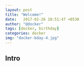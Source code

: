 ```yaml
---
layout: post
title: "Welcome!"
date:   2017-02-26 10:51:47 +0530
author: "@docker"
tags: [docker, birthday]
categories: docker
img: "docker-bday-4.jpg"
---
```


## Intro

